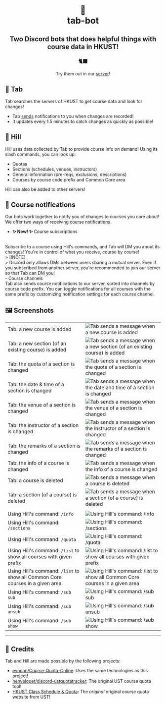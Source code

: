 <h1 align="center">
    🍄
    <br>
    tab-bot
</h1>

<h2 align="center">
    Two Discord bots that does helpful things with course data in HKUST!
</h2>

<h3 align="center">
    🐈‍⬛
</h3>

<p align="center">
    Try them out in our <a href="https://discord.gg/RNmMMF6xHY">server</a>!
</p>

## 🥁 Tab
Tab searches the servers of HKUST to get course data and look for changes!

- Tab [sends](https://youtu.be/FXsGCieXm1E) notifications to you when changes are recorded!
- It updates every 1.5 minutes to catch changes as quickly as possible!

## 🍦 Hill
Hill uses data collected by Tab to provide course info on demand! Using its slash commands, you can look up:

- Quotas
- Sections (schedules, venues, instructors)
- General information (pre-reqs, exclusions, descriptions)
- Courses by course code prefix and Common Core area

Hill can also be added to other servers!

## 🍋 Course notifications
Our bots work together to notify you of changes to courses you care about! We offer two ways of receiving course notifications.

- **✨ New! ✨** Course subscriptions
<br>
Subscribe to a course using Hill's commands, and Tab will DM you about its changes! You're in control of what you receive, course by course!
<br>
    > [!NOTE]<br>
    > Discord only allows DMs between users sharing a mutual server. Even if you subscribed from another server, you're recommended to join our server so that Tab can DM you!
<br>
- Course channels
<br>
Tab also sends course notifications to our server, sorted into channels by course code prefix. You can toggle notifications for all courses with the same prefix by customizing notification settings for each course channel.

## 🖼️ Screenshots
|||
| :---         | :---    |
| Tab: a new course is added | ![Tab sends a message when a new course is added](sample_screenshots/tab/new_course.png) |
| Tab: a new section (of an existing course) is added | ![Tab sends a message when a new section (of an existing course) is added](sample_screenshots/tab/new_section.png) |
| Tab: the quota of a section is changed | ![Tab sends a message when the quota of a section is changed](sample_screenshots/tab/quota_changed.png) |
| Tab: the date & time of a section is changed | ![Tab sends a message when the date and time of a section is changed](sample_screenshots/tab/time_changed.png) |
| Tab: the venue of a section is changed | ![Tab sends a message when the venue of a section is changed](sample_screenshots/tab/venue_changed.png) |
| Tab: the instructor of a section is changed | ![Tab sends a message when the instructor of a section is changed](sample_screenshots/tab/inst_changed.png) |
| Tab: the remarks of a section is changed | ![Tab sends a message when the remarks of a section is changed](sample_screenshots/tab/remarks_changed.png) |
| Tab: the info of a course is changed | ![Tab sends a message when the info of a course is changed](sample_screenshots/tab/info_changed.png) |
| Tab: a course is deleted | ![Tab sends a message when a course is deleted](sample_screenshots/tab/course_deleted.png) |
| Tab: a section (of a course) is deleted | ![Tab sends a message when a section (of a course) is deleted](sample_screenshots/tab/section_deleted.png) |
|||
| Using Hill's command: `/info` | ![Using Hill's command: `/info`](sample_screenshots/hill/info.png) |
| Using Hill's command: `/sections` | ![Using Hill's command: `/sections`](sample_screenshots/hill/sections.png) |
| Using Hill's command: `/quota` | ![Using Hill's command: `/quota`](sample_screenshots/hill/quota.png) |
| Using Hill's command: `/list` to show all courses with given prefix | ![Using Hill's command: `/list` to show all courses with given prefix](sample_screenshots/hill/list_prefix.png) |
| Using Hill's command: `/list` to show all Common Core courses in a given area | ![Using Hill's command: `/list` to show all Common Core courses in a given area](sample_screenshots/hill/list_cc.png) |
| Using Hill's command: `/sub sub` | ![Using Hill's command: `/sub sub`](sample_screenshots/hill/sub_sub.png) |
| Using Hill's command: `/sub unsub` | ![Using Hill's command: `/sub unsub`](sample_screenshots/hill/sub_unsub.png) |
| Using Hill's command: `/sub show` | ![Using Hill's command: `/sub show`](sample_screenshots/hill/sub_show.png) |
---

## 🌟 Credits
Tab and Hill are made possible by the following projects:
- [evnchn/Course-Quota-Online](https://github.com/evnchn/Course-Quota-Online): Uses the same technologies as this project!
- [henveloper/discord-ustquotatracker](https://github.com/henveloper/discord-ustquotatracker): The original UST course quota tool!
- [HKUST Class Schedule & Quota](https://w5.ab.ust.hk/wcq/cgi-bin/): The *original* original course quota website from UST!